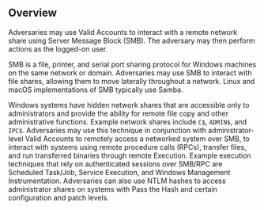## Overview

Adversaries may use Valid Accounts to interact with a remote network share using Server Message Block (SMB). The adversary may then perform actions as the logged-on user.

SMB is a file, printer, and serial port sharing protocol for Windows machines on the same network or domain. Adversaries may use SMB to interact with file shares, allowing them to move laterally throughout a network. Linux and macOS implementations of SMB typically use Samba.

Windows systems have hidden network shares that are accessible only to administrators and provide the ability for remote file copy and other administrative functions. Example network shares include `C$`, `ADMIN$`, and `IPC$`. Adversaries may use this technique in conjunction with administrator-level Valid Accounts to remotely access a networked system over SMB, to interact with systems using remote procedure calls (RPCs), transfer files, and run transferred binaries through remote Execution. Example execution techniques that rely on authenticated sessions over SMB/RPC are Scheduled Task/Job, Service Execution, and Windows Management Instrumentation. Adversaries can also use NTLM hashes to access administrator shares on systems with Pass the Hash and certain configuration and patch levels.